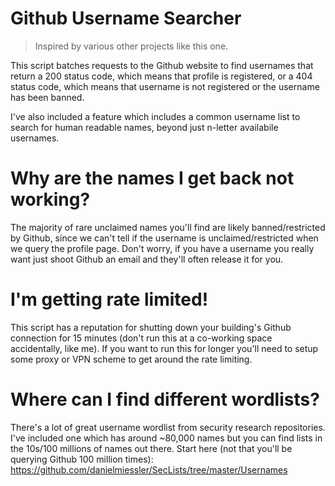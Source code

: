 # Github Username Searcher

> Inspired by various other projects like this one.

This script batches requests to the Github website to find usernames that return a 200 status code, which means that profile is registered, or a 404 status code, which means that username is not registered or the username has been banned.

I've also included a feature which includes a common username list to search for human readable names, beyond just n-letter availabile usernames.

# Why are the names I get back not working?

The majority of rare unclaimed names you'll find are likely banned/restricted by Github, since we can't tell if the username is unclaimed/restricted when we query the profile page. Don't worry, if you have a username you really want just shoot Github an email and they'll often release it for you.

# I'm getting rate limited!

This script has a reputation for shutting down your building's Github connection for 15 minutes (don't run this at a co-working space accidentally, like me). If you want to run this for longer you'll need to setup some proxy or VPN scheme to get around the rate limiting.

# Where can I find different wordlists?

There's a lot of great username wordlist from security research repositories. I've included one which has around ~80,000 names but you can find lists in the 10s/100 millions of names out there. Start here (not that you'll be querying Github 100 million times): https://github.com/danielmiessler/SecLists/tree/master/Usernames
